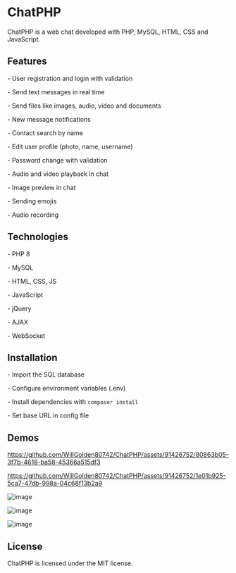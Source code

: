 # ChatPHP 

ChatPHP is a web chat developed with PHP, MySQL, HTML, CSS and JavaScript.

## Features

\- User registration and login with validation

\- Send text messages in real time  

\- Send files like images, audio, video and documents

\- New message notifications  

\- Contact search by name

\- Edit user profile (photo, name, username)

\- Password change with validation

\- Audio and video playback in chat

\- Image preview in chat

\- Sending emojis

\- Audio recording

## Technologies

\- PHP 8

\- MySQL

\- HTML, CSS, JS

\- JavaScript

\- jQuery

\- AJAX 

\- WebSocket

## Installation

\- Import the SQL database

\- Configure environment variables (.env)

\- Install dependencies with `composer install`

\- Set base URL in config file

## Demos

https://github.com/WillGolden80742/ChatPHP/assets/91426752/80863b05-3f7b-4618-ba58-45366a515df3

https://github.com/WillGolden80742/ChatPHP/assets/91426752/1e01b925-5ca7-47db-998a-04c68f13b2a9

![image](https://github.com/WillGolden80742/ChatPHP/assets/91426752/5014f77d-2166-4882-9510-97c2ab5502c5)

![image](https://github.com/WillGolden80742/ChatPHP/assets/91426752/0052d7fc-3bf9-4a3d-8b98-48288c4e118a)

![image](https://github.com/WillGolden80742/ChatPHP/assets/91426752/dd3e2668-a99a-4907-9d69-c2e89c5be225)

## License

ChatPHP is licensed under the MIT license.
